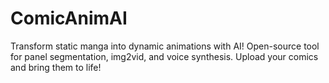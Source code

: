 # ComicAnimAI
Transform static manga into dynamic animations with AI! Open-source tool for panel segmentation, img2vid, and voice synthesis. Upload your comics and bring them to life!
